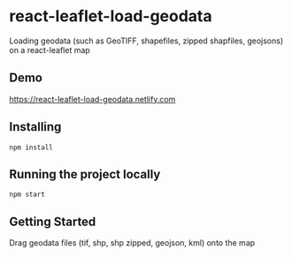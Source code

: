 # react-leaflet-load-geodata

Loading geodata (such as GeoTIFF, shapefiles, zipped shapfiles, geojsons) on a react-leaflet map

## Demo
https://react-leaflet-load-geodata.netlify.com

## Installing
```
npm install
```

## Running the project locally
```
npm start
```

## Getting Started

Drag geodata files (tif, shp, shp zipped, geojson, kml) onto the map 